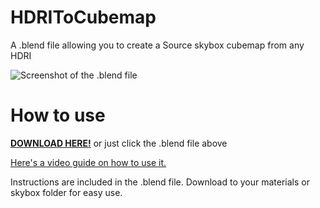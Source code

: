 # HDRIToCubemap
A .blend file allowing you to create a Source skybox cubemap from any HDRI

![Screenshot of the .blend file](https://i.imgur.com/4yzJ9aw.png)

# How to use

[**DOWNLOAD HERE!**](https://github.com/PolygonError/HDRIToCubemap/raw/main/HDRIToCubemap.blend) or just click the .blend file above

[Here's a video guide on how to use it.](https://www.youtube.com/watch?v=uR21VPiy7Rc)

Instructions are included in the .blend file.
Download to your materials or skybox folder for easy use.
